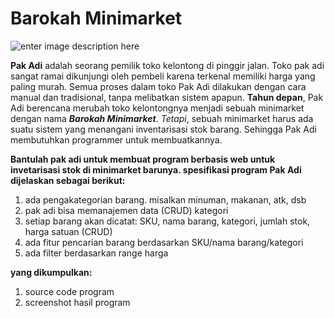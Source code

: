 # Barokah Minimarket
![enter image description here](https://image.freepik.com/free-vector/mini-market-cafe-flat-style-icon_81894-606.jpg)

**Pak Adi** adalah seorang pemilik toko kelontong di pinggir jalan. Toko pak adi sangat ramai dikunjungi oleh pembeli karena terkenal memiliki harga yang paling murah.
Semua proses dalam toko Pak Adi dilakukan dengan cara manual dan tradisional, tanpa melibatkan sistem apapun.
**Tahun depan**, Pak Adi berencana merubah toko kelontongnya menjadi sebuah minimarket dengan nama ***Barokah Minimarket***. 
*Tetapi*, sebuah minimarket harus ada suatu sistem yang menangani inventarisasi stok barang. Sehingga Pak Adi membutuhkan programmer untuk membuatkannya.

**Bantulah pak adi untuk membuat program berbasis web untuk invetarisasi stok di minimarket barunya.
spesifikasi program Pak Adi dijelaskan sebagai berikut:**
1. ada pengakategorian barang. misalkan minuman, makanan, atk, dsb
2. pak adi bisa memanajemen data (CRUD) kategori
3. setiap barang akan dicatat: SKU, nama barang, kategori, jumlah stok, harga satuan (CRUD)
4. ada fitur pencarian barang berdasarkan SKU/nama barang/kategori
5. ada filter berdasarkan range harga

**yang dikumpulkan:**
1. source code program
2. screenshot hasil program 


